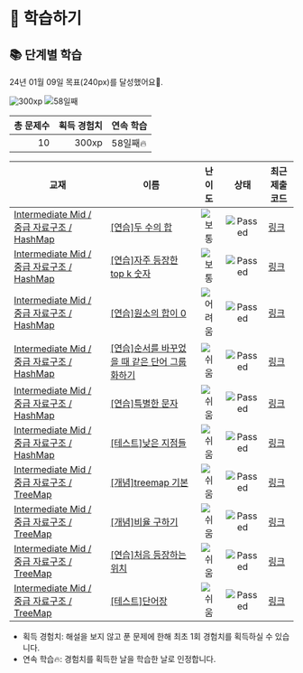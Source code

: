 # 📖 학습하기

## 📚 단계별 학습
24년 01월 09일 목표(240px)를 달성했어요🥳.

![300xp](https://img.shields.io/badge/EXP-300xp-%235cb85c.svg?for-the-badge)
![58일째](https://img.shields.io/badge/연속학습-58일째-%23E34F26.svg?for-the-badge)

|총 문제수|획득 경험치|연속 학습|
|---:|---:|---|
10|300xp|58일째🔥|

|교재|이름|난이도|상태|최근 제출 코드|
|---|---|:---:|:---:|---|
|[Intermediate Mid / 중급 자료구조 / HashMap](https://www.codetree.ai/missions?missionId=8)|[[연습]두 수의 합](https://www.codetree.ai/missions/8/problems/sum-of-two-num)|![보통][medium]|![Passed][passed]|[링크](https://github.com/Rynf0rce/codetree-TILs/blob/main/240109/%EB%91%90%20%EC%88%98%EC%9D%98%20%ED%95%A9/sum-of-two-num.java)|
|[Intermediate Mid / 중급 자료구조 / HashMap](https://www.codetree.ai/missions?missionId=8)|[[연습]자주 등장한 top k 숫자](https://www.codetree.ai/missions/8/problems/top-k-frequent-elements)|![보통][medium]|![Passed][passed]|[링크](https://github.com/Rynf0rce/codetree-TILs/blob/main/240109/%EC%9E%90%EC%A3%BC%20%EB%93%B1%EC%9E%A5%ED%95%9C%20top%20k%20%EC%88%AB%EC%9E%90/top-k-frequent-elements.java)|
|[Intermediate Mid / 중급 자료구조 / HashMap](https://www.codetree.ai/missions?missionId=8)|[[연습]원소의 합이 0](https://www.codetree.ai/missions/8/problems/the-sum-of-the-elements-is-0)|![어려움][hard]|![Passed][passed]|[링크](https://github.com/Rynf0rce/codetree-TILs/blob/main/240109/%EC%9B%90%EC%86%8C%EC%9D%98%20%ED%95%A9%EC%9D%B4%200/the-sum-of-the-elements-is-0.java)|
|[Intermediate Mid / 중급 자료구조 / HashMap](https://www.codetree.ai/missions?missionId=8)|[[연습]순서를 바꾸었을 때 같은 단어 그룹화하기](https://www.codetree.ai/missions/8/problems/group-same-word)|![쉬움][easy]|![Passed][passed]|[링크](https://github.com/Rynf0rce/codetree-TILs/blob/main/240109/%EC%88%9C%EC%84%9C%EB%A5%BC%20%EB%B0%94%EA%BE%B8%EC%97%88%EC%9D%84%20%EB%95%8C%20%EA%B0%99%EC%9D%80%20%EB%8B%A8%EC%96%B4%20%EA%B7%B8%EB%A3%B9%ED%99%94%ED%95%98%EA%B8%B0/group-same-word.java)|
|[Intermediate Mid / 중급 자료구조 / HashMap](https://www.codetree.ai/missions?missionId=8)|[[연습]특별한 문자](https://www.codetree.ai/missions/8/problems/special-character)|![쉬움][easy]|![Passed][passed]|[링크](https://github.com/Rynf0rce/codetree-TILs/blob/main/240109/%ED%8A%B9%EB%B3%84%ED%95%9C%20%EB%AC%B8%EC%9E%90/special-character.java)|
|[Intermediate Mid / 중급 자료구조 / HashMap](https://www.codetree.ai/missions?missionId=8)|[[테스트]낮은 지점들](https://www.codetree.ai/missions/8/problems/lowest-points)|![쉬움][easy]|![Passed][passed]|[링크](https://github.com/Rynf0rce/codetree-TILs/blob/main/240109/%EB%82%AE%EC%9D%80%20%EC%A7%80%EC%A0%90%EB%93%A4/lowest-points.java)|
|[Intermediate Mid / 중급 자료구조 / TreeMap](https://www.codetree.ai/missions?missionId=8)|[[개념]treemap 기본](https://www.codetree.ai/missions/8/problems/treemap-basic)|![쉬움][easy]|![Passed][passed]|[링크](https://github.com/Rynf0rce/codetree-TILs/blob/main/240109/treemap%20%EA%B8%B0%EB%B3%B8/treemap-basic.java)|
|[Intermediate Mid / 중급 자료구조 / TreeMap](https://www.codetree.ai/missions?missionId=8)|[[개념]비율 구하기](https://www.codetree.ai/missions/8/problems/find-proportions)|![쉬움][easy]|![Passed][passed]|[링크](https://github.com/Rynf0rce/codetree-TILs/blob/main/240109/%EB%B9%84%EC%9C%A8%20%EA%B5%AC%ED%95%98%EA%B8%B0/find-proportions.java)|
|[Intermediate Mid / 중급 자료구조 / TreeMap](https://www.codetree.ai/missions?missionId=8)|[[연습]처음 등장하는 위치](https://www.codetree.ai/missions/8/problems/first-appearing-position)|![쉬움][easy]|![Passed][passed]|[링크](https://github.com/Rynf0rce/codetree-TILs/blob/main/240109/%EC%B2%98%EC%9D%8C%20%EB%93%B1%EC%9E%A5%ED%95%98%EB%8A%94%20%EC%9C%84%EC%B9%98/first-appearing-position.java)|
|[Intermediate Mid / 중급 자료구조 / TreeMap](https://www.codetree.ai/missions?missionId=8)|[[테스트]단어장](https://www.codetree.ai/missions/8/problems/word-list)|![쉬움][easy]|![Passed][passed]|[링크](https://github.com/Rynf0rce/codetree-TILs/blob/main/240109/%EB%8B%A8%EC%96%B4%EC%9E%A5/word-list.java)|


* 획득 경험치: 해설을 보지 않고 푼 문제에 한해 최초 1회 경험치를 획득하실 수 있습니다.
* 연속 학습:fire:: 경험치를 획득한 날을 학습한 날로 인정합니다.










[b5]: https://img.shields.io/badge/Bronze_5-%235D3E31.svg
[b4]: https://img.shields.io/badge/Bronze_4-%235D3E31.svg
[b3]: https://img.shields.io/badge/Bronze_3-%235D3E31.svg
[b2]: https://img.shields.io/badge/Bronze_2-%235D3E31.svg
[b1]: https://img.shields.io/badge/Bronze_1-%235D3E31.svg
[s5]: https://img.shields.io/badge/Silver_5-%23394960.svg
[s4]: https://img.shields.io/badge/Silver_4-%23394960.svg
[s3]: https://img.shields.io/badge/Silver_3-%23394960.svg
[s2]: https://img.shields.io/badge/Silver_2-%23394960.svg
[s1]: https://img.shields.io/badge/Silver_1-%23394960.svg
[g5]: https://img.shields.io/badge/Gold_5-%23FFC433.svg
[g4]: https://img.shields.io/badge/Gold_4-%23FFC433.svg
[g3]: https://img.shields.io/badge/Gold_3-%23FFC433.svg
[g2]: https://img.shields.io/badge/Gold_2-%23FFC433.svg
[g1]: https://img.shields.io/badge/Gold_1-%23FFC433.svg
[p5]: https://img.shields.io/badge/Platinum_5-%2376DDD8.svg
[p4]: https://img.shields.io/badge/Platinum_4-%2376DDD8.svg
[p3]: https://img.shields.io/badge/Platinum_3-%2376DDD8.svg
[p2]: https://img.shields.io/badge/Platinum_2-%2376DDD8.svg
[p1]: https://img.shields.io/badge/Platinum_1-%2376DDD8.svg
[passed]: https://img.shields.io/badge/Passed-%23009D27.svg
[failed]: https://img.shields.io/badge/Failed-%23D24D57.svg
[easy]: https://img.shields.io/badge/쉬움-%235cb85c.svg?for-the-badge
[medium]: https://img.shields.io/badge/보통-%23FFC433.svg?for-the-badge
[hard]: https://img.shields.io/badge/어려움-%23D24D57.svg?for-the-badge